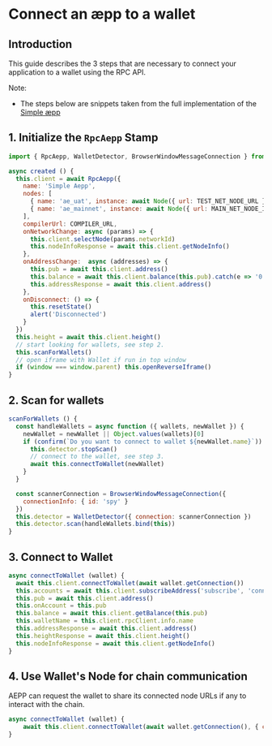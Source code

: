 # Connect an æpp to a wallet

## Introduction

This guide describes the 3 steps that are necessary to connect your application to a wallet using the RPC API.

Note:

- The steps below are snippets taken from the full implementation of the [Simple æpp](https://github.com/aeternity/aepp-sdk-js/tree/master/examples/browser/aepp)

## 1. Initialize the `RpcAepp` Stamp

```js
import { RpcAepp, WalletDetector, BrowserWindowMessageConnection } from '@aeternity/aepp-sdk'

async created () {
  this.client = await RpcAepp({
    name: 'Simple Aepp',
    nodes: [
      { name: 'ae_uat', instance: await Node({ url: TEST_NET_NODE_URL }) },
      { name: 'ae_mainnet', instance: await Node({ url: MAIN_NET_NODE_INTERNAL_URL }) }
    ],
    compilerUrl: COMPILER_URL,
    onNetworkChange: async (params) => {
      this.client.selectNode(params.networkId)
      this.nodeInfoResponse = await this.client.getNodeInfo()
    },
    onAddressChange:  async (addresses) => {
      this.pub = await this.client.address()
      this.balance = await this.client.balance(this.pub).catch(e => '0')
      this.addressResponse = await this.client.address()
    },
    onDisconnect: () => {
      this.resetState()
      alert('Disconnected')
    }
  })
  this.height = await this.client.height()
  // start looking for wallets, see step 2.
  this.scanForWallets()
  // open iframe with Wallet if run in top window
  if (window === window.parent) this.openReverseIframe()
}
```

## 2. Scan for wallets
```js
scanForWallets () {
  const handleWallets = async function ({ wallets, newWallet }) {
    newWallet = newWallet || Object.values(wallets)[0]
    if (confirm(`Do you want to connect to wallet ${newWallet.name}`)) {
      this.detector.stopScan()
      // connect to the wallet, see step 3.
      await this.connectToWallet(newWallet)
    }
  }

  const scannerConnection = BrowserWindowMessageConnection({
    connectionInfo: { id: 'spy' }
  })
  this.detector = WalletDetector({ connection: scannerConnection })
  this.detector.scan(handleWallets.bind(this))
}
```

## 3. Connect to Wallet

```js
async connectToWallet (wallet) {
  await this.client.connectToWallet(await wallet.getConnection())
  this.accounts = await this.client.subscribeAddress('subscribe', 'connected')
  this.pub = await this.client.address()
  this.onAccount = this.pub
  this.balance = await this.client.getBalance(this.pub)
  this.walletName = this.client.rpcClient.info.name
  this.addressResponse = await this.client.address()
  this.heightResponse = await this.client.height()
  this.nodeInfoResponse = await this.client.getNodeInfo()
}
```

## 4. Use Wallet's Node for chain communication

AEPP can request the wallet to share its connected node URLs if any to interact with the chain.

```js
async connectToWallet (wallet) {
    await this.client.connectToWallet(await wallet.getConnection(), { connectNode: true, name: 'wallet-node', select: true })
}
```
